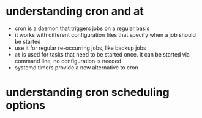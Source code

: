 # understanding cron and at
- cron is a daemon that triggers jobs on a regular basis
- it works with different configuration files that specify when a job should be started
- use it for regular re-occurring jobs, like backup jobs
- `at` is used for tasks that need to be started once. It can be started via command line, no configuration is needed
- systemd timers provide a new alternative to cron

# understanding cron scheduling options